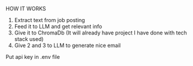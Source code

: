 HOW IT WORKS
1. Extract text from job posting
2. Feed it to LLM and get relevant info
3. Give it to ChromaDb (It will already have project I have done with tech stack used)
4. Give 2 and 3 to LLM to generate nice email

Put api key in .env file
